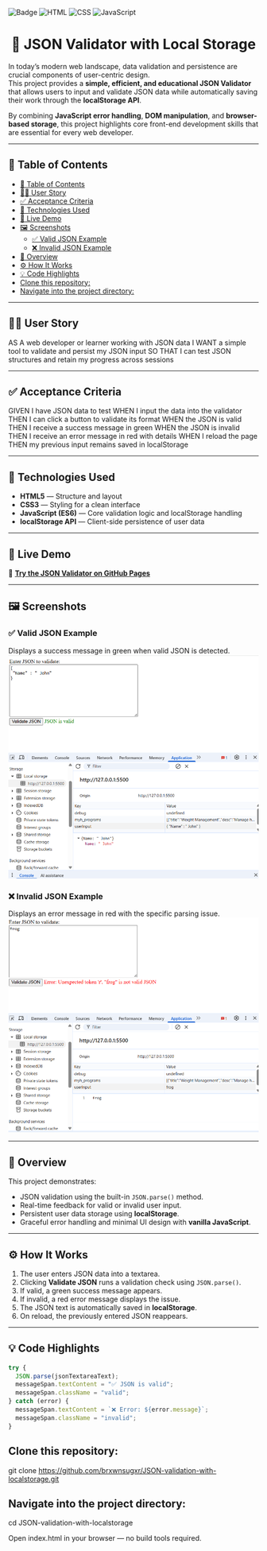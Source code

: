 ![Badge](https://img.shields.io/badge/License-MIT-yellow.svg) 
![HTML](https://img.shields.io/badge/HTML-blue)
![CSS](https://img.shields.io/badge/CSS-red)
![JavaScript](https://img.shields.io/badge/JavaScript-yellow)

<h1 align="center">🧩 JSON Validator with Local Storage</h1>

In today’s modern web landscape, data validation and persistence are crucial components of user-centric design.  
This project provides a **simple, efficient, and educational JSON Validator** that allows users to input and validate JSON data while automatically saving their work through the **localStorage API**.  

By combining **JavaScript error handling**, **DOM manipulation**, and **browser-based storage**, this project highlights core front-end development skills that are essential for every web developer.

---

## 🧭 Table of Contents

- [🧭 Table of Contents](#-table-of-contents)
- [🧑‍💻 User Story](#-user-story)
- [✅ Acceptance Criteria](#-acceptance-criteria)
- [🧰 Technologies Used](#-technologies-used)
- [🚀 Live Demo](#-live-demo)
- [🖼️ Screenshots](#️-screenshots)
  - [✅ Valid JSON Example](#-valid-json-example)
  - [❌ Invalid JSON Example](#-invalid-json-example)
- [🧠 Overview](#-overview)
- [⚙️ How It Works](#️-how-it-works)
- [💡 Code Highlights](#-code-highlights)
- [Clone this repository:](#clone-this-repository)
- [Navigate into the project directory:](#navigate-into-the-project-directory)

---

## 🧑‍💻 User Story

AS A web developer or learner working with JSON data
I WANT a simple tool to validate and persist my JSON input
SO THAT I can test JSON structures and retain my progress across sessions


---

## ✅ Acceptance Criteria


GIVEN I have JSON data to test
WHEN I input the data into the validator
THEN I can click a button to validate its format
WHEN the JSON is valid
THEN I receive a success message in green
WHEN the JSON is invalid
THEN I receive an error message in red with details
WHEN I reload the page
THEN my previous input remains saved in localStorage


---

## 🧰 Technologies Used

- **HTML5** — Structure and layout  
- **CSS3** — Styling for a clean interface  
- **JavaScript (ES6)** — Core validation logic and localStorage handling  
- **localStorage API** — Client-side persistence of user data  

---

## 🚀 Live Demo

🔗 **[Try the JSON Validator on GitHub Pages](https://brxwnsugxr.github.io/JSON-validation-with-localstorage/)**  

---

## 🖼️ Screenshots

### ✅ Valid JSON Example
Displays a success message in green when valid JSON is detected.  
![Valid JSON Screenshot](./validate-display.png)

### ❌ Invalid JSON Example
Displays an error message in red with the specific parsing issue.  
![Error JSON Screenshot](./error-display.png)

---

## 🧠 Overview

This project demonstrates:
- JSON validation using the built-in `JSON.parse()` method.  
- Real-time feedback for valid or invalid user input.  
- Persistent user data storage using **localStorage**.  
- Graceful error handling and minimal UI design with **vanilla JavaScript**.  

---

## ⚙️ How It Works

1. The user enters JSON data into a textarea.  
2. Clicking **Validate JSON** runs a validation check using `JSON.parse()`.  
3. If valid, a green success message appears.  
4. If invalid, a red error message displays the issue.  
5. The JSON text is automatically saved in **localStorage**.  
6. On reload, the previously entered JSON reappears.  

---

## 💡 Code Highlights

```js
try {
  JSON.parse(jsonTextareaText);
  messageSpan.textContent = "✅ JSON is valid";
  messageSpan.className = "valid";
} catch (error) {
  messageSpan.textContent = `❌ Error: ${error.message}`;
  messageSpan.className = "invalid";
}
```

## Clone this repository:

git clone https://github.com/brxwnsugxr/JSON-validation-with-localstorage.git


## Navigate into the project directory:

cd JSON-validation-with-localstorage


Open index.html in your browser — no build tools required.